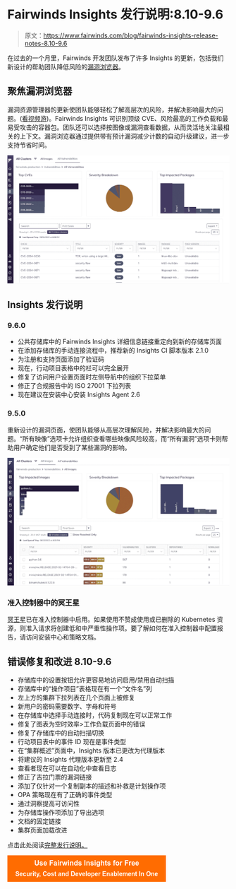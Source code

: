# Fairwinds Insights 发行说明:8.10-9.6

> 原文：<https://www.fairwinds.com/blog/fairwinds-insights-release-notes-8.10-9.6>

 在过去的一个月里，Fairwinds 开发团队发布了许多 Insights 的更新，包括我们新设计的帮助团队降低风险的[漏洞浏览器](https://www.fairwinds.com/blog/mitigate-kubernetes-risk-with-vulnerabilities-explorer)。

## 聚焦漏洞浏览器

漏洞资源管理器的更新使团队能够轻松了解高层次的风险，并解决影响最大的问题。([看视频游](https://youtu.be/8e9PzPQEJhM))。Fairwinds Insights 可识别顶级 CVE、风险最高的工作负载和最易受攻击的容器包。团队还可以选择按图像或漏洞查看数据，从而灵活地关注最相关的上下文。漏洞浏览器通过提供带有预计漏洞减少计数的自动升级建议，进一步支持节省时间。

![](img/e7df7f554fb6f424f76ec96372e54847.png)

## Insights 发行说明

### 9.6.0

*   公共存储库中的 Fairwinds Insights 详细信息链接重定向到新的存储库页面
*   在添加存储库的手动连接流程中，推荐新的 Insights CI 脚本版本 2.1.0
*   为注册和支持页面添加了验证码
*   现在，行动项目表格中的栏可以完全展开
*   修复了访问用户设置页面时左侧导航中的组织下拉菜单
*   修正了合规报告中的 ISO 27001 下拉列表
*   现在建议在安装中心安装 Insights Agent 2.6

### 9.5.0

重新设计的漏洞页面，使团队能够从高层次理解风险，并解决影响最大的问题。“所有映像”选项卡允许组织查看哪些映像风险较高，而“所有漏洞”选项卡则帮助用户确定他们是否受到了某些漏洞的影响。

![](img/09199327b30cfa321582933f136a9844.png)

### 准入控制器中的冥王星

[冥王星](https://pluto.docs.fairwinds.com/)已在准入控制器中启用。如果使用不赞成使用或已删除的 Kubernetes 资源，则准入请求将创建低和中严重性操作项。要了解如何在准入控制器中配置报告，请访问安装中心和策略文档。

## 错误修复和改进 8.10-9.6

*   存储库中的设置按钮允许更容易地访问启用/禁用自动扫描
*   存储库中的“操作项目”表格现在有一个“文件名”列
*   左上方的集群下拉列表在几个页面上被修复
*   新用户的密码需要数字、字母和符号
*   在存储库中选择手动连接时，代码复制现在可以正常工作
*   修复了图表为空时效率>工作负载页面中的错误
*   修复了存储库中的自动扫描切换
*   行动项目表中的事件 ID 现在是事件类型
*   在“集群概述”页面中，Insights 版本已更改为代理版本
*   将建议的 Insights 代理版本更新至 2.4
*   查看者现在可以在自动化中查看日志
*   修正了吉拉门票的漏洞链接
*   添加了仅针对一个复制副本的描述和补救是计划操作项
*   OPA 策略现在有了正确的事件类型
*   通过洞察提高可访问性
*   为存储库操作项添加了导出选项
*   文档的固定链接
*   集群页面加载改进

点击此处阅读[完整发行说明。](https://insights.docs.fairwinds.com/release-notes/#_9-6-0)

[![Use Fairwinds Insights for Free Security, Cost and Developer Enablement In One](img/7c86296320eb01b215d8e2755e9c5b9d.png)](https://cta-redirect.hubspot.com/cta/redirect/2184645/34aa4987-a1f9-438a-a145-d7d82d5c479a)